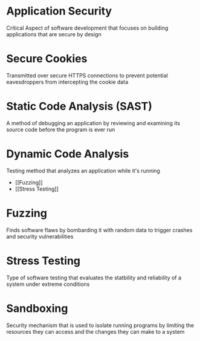 # Application Security

Critical Aspect of software development that focuses on building applications that are secure by design

# Secure Cookies

Transmitted over secure HTTPS connections to prevent potential eavesdroppers from intercepting the cookie data

# Static Code Analysis (SAST)

A method of debugging an application by reviewing and examining its source code before the program is ever run

# Dynamic Code Analysis

Testing method that analyzes an application while it's running

- [[Fuzzing]]
- [[Stress Testing]]
# Fuzzing

Finds software flaws by bombarding it with random data to trigger crashes and security vulnerabilities

# Stress Testing

Type of software testing that evaluates the statbility and reliability of a system under extreme conditions

# Sandboxing

Security mechanism that is used to isolate running programs by limiting the resources they can access and the changes they can make to a system

